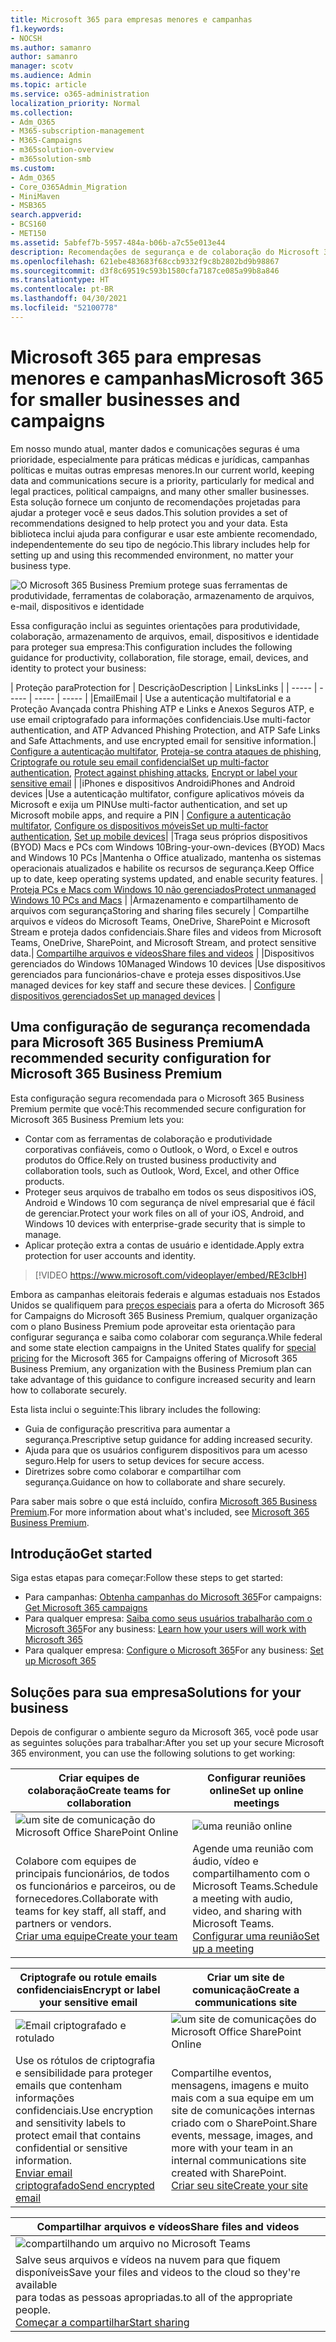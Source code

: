```yaml
---
title: Microsoft 365 para empresas menores e campanhas
f1.keywords:
- NOCSH
ms.author: samanro
author: samanro
manager: scotv
ms.audience: Admin
ms.topic: article
ms.service: o365-administration
localization_priority: Normal
ms.collection:
- Adm_O365
- M365-subscription-management
- M365-Campaigns
- m365solution-overview
- m365solution-smb
ms.custom:
- Adm_O365
- Core_O365Admin_Migration
- MiniMaven
- MSB365
search.appverid:
- BCS160
- MET150
ms.assetid: 5abfef7b-5957-484a-b06b-a7c55e013e44
description: Recomendações de segurança e de colaboração do Microsoft 365 para pequenas empresas, incluindo pequenas firmas, práticas e campanhas políticas.
ms.openlocfilehash: 621ebe483683f68ccb9332f9c8b2802bd9b98867
ms.sourcegitcommit: d3f8c69519c593b1580cfa7187ce085a99b8a846
ms.translationtype: HT
ms.contentlocale: pt-BR
ms.lasthandoff: 04/30/2021
ms.locfileid: "52100778"
---
```

<a name="microsoft-365-for-smaller-businesses-and-campaigns"></a><span data-ttu-id="11c36-103">Microsoft 365 para empresas menores e campanhas</span><span class="sxs-lookup"><span data-stu-id="11c36-103">Microsoft 365 for smaller businesses and campaigns</span></span>
===========================

<span data-ttu-id="11c36-104">Em nosso mundo atual, manter dados e comunicações seguras é uma prioridade, especialmente para práticas médicas e jurídicas, campanhas políticas e muitas outras empresas menores.</span><span class="sxs-lookup"><span data-stu-id="11c36-104">In our current world, keeping data and communications secure is a priority, particularly for medical and legal practices, political campaigns, and many other smaller businesses.</span></span> <span data-ttu-id="11c36-105">Esta solução fornece um conjunto de recomendações projetadas para ajudar a proteger você e seus dados.</span><span class="sxs-lookup"><span data-stu-id="11c36-105">This solution provides a set of recommendations designed to help protect you and your data.</span></span> <span data-ttu-id="11c36-106">Esta biblioteca inclui ajuda para configurar e usar este ambiente recomendado, independentemente do seu tipo de negócio.</span><span class="sxs-lookup"><span data-stu-id="11c36-106">This library includes help for setting up and using this recommended environment, no matter your business type.</span></span>


![O Microsoft 365 Business Premium protege suas ferramentas de produtividade, ferramentas de colaboração, armazenamento de arquivos, e-mail, dispositivos e identidade](../media/M365-WhatIsIt-SecurityFocus.png)

<span data-ttu-id="11c36-108">Essa configuração inclui as seguintes orientações para produtividade, colaboração, armazenamento de arquivos, email, dispositivos e identidade para proteger sua empresa:</span><span class="sxs-lookup"><span data-stu-id="11c36-108">This configuration includes the following guidance for productivity, collaboration, file storage, email, devices, and identity to protect your business:</span></span>

| <span data-ttu-id="11c36-109">Proteção para</span><span class="sxs-lookup"><span data-stu-id="11c36-109">Protection for</span></span> | <span data-ttu-id="11c36-110">Descrição</span><span class="sxs-lookup"><span data-stu-id="11c36-110">Description</span></span> | <span data-ttu-id="11c36-111">Links</span><span class="sxs-lookup"><span data-stu-id="11c36-111">Links</span></span> |
| ----- | ----- | ----- | ----- |
|<span data-ttu-id="11c36-112">Email</span><span class="sxs-lookup"><span data-stu-id="11c36-112">Email</span></span> | <span data-ttu-id="11c36-113">Use a autenticação multifatorial e a Proteção Avançada contra Phishing ATP e Links e Anexos Seguros ATP, e use email criptografado para informações confidenciais.</span><span class="sxs-lookup"><span data-stu-id="11c36-113">Use multi-factor authentication, and ATP Advanced Phishing Protection, and ATP Safe Links and Safe Attachments, and use encrypted email for sensitive information.</span></span>| <span data-ttu-id="11c36-114">[Configure a autenticação multifator](m365-campaigns-multifactor-authenication.md), [Proteja-se contra ataques de phishing](m365-campaigns-phishing-and-attacks.md), [Criptografe ou rotule seu email confidencial](send-encrypted-email.md)</span><span class="sxs-lookup"><span data-stu-id="11c36-114">[Set up multi-factor authentication](m365-campaigns-multifactor-authenication.md), [Protect against phishing attacks](m365-campaigns-phishing-and-attacks.md), [Encrypt or label your sensitive email](send-encrypted-email.md)</span></span> |
|<span data-ttu-id="11c36-115">iPhones e dispositivos Android</span><span class="sxs-lookup"><span data-stu-id="11c36-115">iPhones and Android devices</span></span> |<span data-ttu-id="11c36-116">Use a autenticação multifator, configure aplicativos móveis da Microsoft e exija um PIN</span><span class="sxs-lookup"><span data-stu-id="11c36-116">Use multi-factor authentication, and set up Microsoft mobile apps, and require a PIN</span></span> | <span data-ttu-id="11c36-117">[Configure a autenticação multifator](m365-campaigns-multifactor-authenication.md), [Configure os dispositivos móveis](../business/set-up-mobile-devices.md?toc=/microsoft-365/campaigns/toc.json)</span><span class="sxs-lookup"><span data-stu-id="11c36-117">[Set up multi-factor authentication](m365-campaigns-multifactor-authenication.md), [Set up mobile devices](../business/set-up-mobile-devices.md?toc=/microsoft-365/campaigns/toc.json)</span></span>|
|<span data-ttu-id="11c36-118">Traga seus próprios dispositivos (BYOD) Macs e PCs com Windows 10</span><span class="sxs-lookup"><span data-stu-id="11c36-118">Bring-your-own-devices (BYOD) Macs and Windows 10 PCs</span></span> |<span data-ttu-id="11c36-119">Mantenha o Office atualizado, mantenha os sistemas operacionais atualizados e habilite os recursos de segurança.</span><span class="sxs-lookup"><span data-stu-id="11c36-119">Keep Office up to date, keep operating systems updated, and enable security features.</span></span> | [<span data-ttu-id="11c36-120">Proteja PCs e Macs com Windows 10 não gerenciados</span><span class="sxs-lookup"><span data-stu-id="11c36-120">Protect unmanaged Windows 10 PCs and Macs</span></span>](m365-campaigns-protect-pcs-macs.md) |
|<span data-ttu-id="11c36-121">Armazenamento e compartilhamento de arquivos com segurança</span><span class="sxs-lookup"><span data-stu-id="11c36-121">Storing and sharing files securely</span></span> | <span data-ttu-id="11c36-122">Compartilhe arquivos e vídeos do Microsoft Teams, OneDrive, SharePoint e Microsoft Stream e proteja dados confidenciais.</span><span class="sxs-lookup"><span data-stu-id="11c36-122">Share files and videos from Microsoft Teams, OneDrive, SharePoint, and Microsoft Stream, and protect sensitive data.</span></span>| [<span data-ttu-id="11c36-123">Compartilhe arquivos e vídeos</span><span class="sxs-lookup"><span data-stu-id="11c36-123">Share files and videos</span></span>](share-files-and-videos.md) |
|<span data-ttu-id="11c36-124">Dispositivos gerenciados do Windows 10</span><span class="sxs-lookup"><span data-stu-id="11c36-124">Managed Windows 10 devices</span></span> |<span data-ttu-id="11c36-125">Use dispositivos gerenciados para funcionários-chave e proteja esses dispositivos.</span><span class="sxs-lookup"><span data-stu-id="11c36-125">Use managed devices for key staff and secure these devices.</span></span> | [<span data-ttu-id="11c36-126">Configure dispositivos gerenciados</span><span class="sxs-lookup"><span data-stu-id="11c36-126">Set up managed devices</span></span>](../business/set-up-windows-devices.md?toc=/microsoft-365/campaigns/toc.json) |

<a name="a-recommended-security-configuration-for-microsoft-365-business-premium"></a><span data-ttu-id="11c36-127">Uma configuração de segurança recomendada para Microsoft 365 Business Premium</span><span class="sxs-lookup"><span data-stu-id="11c36-127">A recommended security configuration for Microsoft 365 Business Premium</span></span>
------------------------------------

<span data-ttu-id="11c36-128">Esta configuração segura recomendada para o Microsoft 365 Business Premium permite que você:</span><span class="sxs-lookup"><span data-stu-id="11c36-128">This recommended secure configuration for Microsoft 365 Business Premium lets you:</span></span>

- <span data-ttu-id="11c36-129">Contar com as ferramentas de colaboração e produtividade corporativas confiáveis, como o Outlook, o Word, o Excel e outros produtos do Office.</span><span class="sxs-lookup"><span data-stu-id="11c36-129">Rely on trusted business productivity and collaboration tools, such as Outlook, Word, Excel, and other Office products.</span></span>
- <span data-ttu-id="11c36-130">Proteger seus arquivos de trabalho em todos os seus dispositivos iOS, Android e Windows 10 com segurança de nível empresarial que é fácil de gerenciar.</span><span class="sxs-lookup"><span data-stu-id="11c36-130">Protect your work files on all of your iOS, Android, and Windows 10 devices with enterprise-grade security that is simple to manage.</span></span>
- <span data-ttu-id="11c36-131">Aplicar proteção extra a contas de usuário e identidade.</span><span class="sxs-lookup"><span data-stu-id="11c36-131">Apply extra protection for user accounts and identity.</span></span>

> [!VIDEO https://www.microsoft.com/videoplayer/embed/RE3clbH]

<span data-ttu-id="11c36-132">Embora as campanhas eleitorais federais e algumas estaduais nos Estados Unidos se qualifiquem para [preços especiais](get-microsoft-365-campaigns.md) para a oferta do Microsoft 365 for Campaigns do Microsoft 365 Business Premium, qualquer organização com o plano Business Premium pode aproveitar esta orientação para configurar segurança e saiba como colaborar com segurança.</span><span class="sxs-lookup"><span data-stu-id="11c36-132">While federal and some state election campaigns in the United States qualify for [special pricing](get-microsoft-365-campaigns.md) for the Microsoft 365 for Campaigns offering of Microsoft 365 Business Premium, any organization with the Business Premium plan can take advantage of this guidance to configure increased security and learn how to collaborate securely.</span></span>

<span data-ttu-id="11c36-133">Esta lista inclui o seguinte:</span><span class="sxs-lookup"><span data-stu-id="11c36-133">This library includes the following:</span></span>

- <span data-ttu-id="11c36-134">Guia de configuração prescritiva para aumentar a segurança.</span><span class="sxs-lookup"><span data-stu-id="11c36-134">Prescriptive setup guidance for adding increased security.</span></span>
- <span data-ttu-id="11c36-135">Ajuda para que os usuários configurem dispositivos para um acesso seguro.</span><span class="sxs-lookup"><span data-stu-id="11c36-135">Help for users to setup devices for secure access.</span></span>
- <span data-ttu-id="11c36-136">Diretrizes sobre como colaborar e compartilhar com segurança.</span><span class="sxs-lookup"><span data-stu-id="11c36-136">Guidance on how to collaborate and share securely.</span></span>

<span data-ttu-id="11c36-137">Para saber mais sobre o que está incluído, confira [Microsoft 365 Business Premium](https://www.microsoft.com/microsoft-365/business).</span><span class="sxs-lookup"><span data-stu-id="11c36-137">For more information about what's included, see [Microsoft 365 Business Premium](https://www.microsoft.com/microsoft-365/business).</span></span>

<a name="get-started"></a><span data-ttu-id="11c36-138">Introdução</span><span class="sxs-lookup"><span data-stu-id="11c36-138">Get started</span></span>
--------------------------

<span data-ttu-id="11c36-139">Siga estas etapas para começar:</span><span class="sxs-lookup"><span data-stu-id="11c36-139">Follow these steps to get started:</span></span>

- <span data-ttu-id="11c36-140">Para campanhas: [Obtenha campanhas do Microsoft 365](get-microsoft-365-campaigns.md)</span><span class="sxs-lookup"><span data-stu-id="11c36-140">For campaigns: [Get Microsoft 365 campaigns](get-microsoft-365-campaigns.md)</span></span>
- <span data-ttu-id="11c36-141">Para qualquer empresa: [Saiba como seus usuários trabalharão com o Microsoft 365](m365-campaigns-users.md)</span><span class="sxs-lookup"><span data-stu-id="11c36-141">For any business: [Learn how your users will work with Microsoft 365](m365-campaigns-users.md)</span></span>
- <span data-ttu-id="11c36-142">Para qualquer empresa: [Configure o Microsoft 365](microsoft-365-campaigns-setup-overview.md)</span><span class="sxs-lookup"><span data-stu-id="11c36-142">For any business: [Set up Microsoft 365](microsoft-365-campaigns-setup-overview.md)</span></span>

<a name="solutions-for-your-business"></a><span data-ttu-id="11c36-143">Soluções para sua empresa</span><span class="sxs-lookup"><span data-stu-id="11c36-143">Solutions for your business</span></span>
--------------------------

<span data-ttu-id="11c36-144">Depois de configurar o ambiente seguro da Microsoft 365, você pode usar as seguintes soluções para trabalhar:</span><span class="sxs-lookup"><span data-stu-id="11c36-144">After you set up your secure Microsoft 365 environment, you can use the following solutions to get working:</span></span>

| <span data-ttu-id="11c36-145">Criar equipes de colaboração</span><span class="sxs-lookup"><span data-stu-id="11c36-145">Create teams for collaboration</span></span> | <span data-ttu-id="11c36-146">Configurar reuniões online</span><span class="sxs-lookup"><span data-stu-id="11c36-146">Set up online meetings</span></span> |
| ------------- | ------------- |
| ![um site de comunicação do Microsoft Office SharePoint Online](../media/sm-m365-democracy-teams-collab.png) | ![uma reunião online](../media/m365-democracy-teams-meetings.png) |
| <span data-ttu-id="11c36-149">Colabore com equipes de principais funcionários, de todos os funcionários e parceiros, ou de fornecedores.</span><span class="sxs-lookup"><span data-stu-id="11c36-149">Collaborate with teams for key staff, all staff, and partners or vendors.</span></span><br>[<span data-ttu-id="11c36-150">Criar uma equipe</span><span class="sxs-lookup"><span data-stu-id="11c36-150">Create your team</span></span>](create-teams-for-collaboration.md) | <span data-ttu-id="11c36-151">Agende uma reunião com áudio, vídeo e compartilhamento com o Microsoft Teams.</span><span class="sxs-lookup"><span data-stu-id="11c36-151">Schedule a meeting with audio, video, and sharing with Microsoft Teams.</span></span><br>[<span data-ttu-id="11c36-152">Configurar uma reunião</span><span class="sxs-lookup"><span data-stu-id="11c36-152">Set up a meeting</span></span>](set-up-meetings.md) |

| <span data-ttu-id="11c36-153">Criptografe ou rotule emails confidenciais</span><span class="sxs-lookup"><span data-stu-id="11c36-153">Encrypt or label your sensitive email</span></span> | <span data-ttu-id="11c36-154">Criar um site de comunicação</span><span class="sxs-lookup"><span data-stu-id="11c36-154">Create a communications site</span></span> |
| ------------- | ------------- |
| ![Email criptografado e rotulado](../media/sm-m365-campaign-email-encrypt.png) | ![um site de comunicações do Microsoft Office SharePoint Online](../media/sm-m365-democracy-comms-site.png) |
| <span data-ttu-id="11c36-157">Use os rótulos de criptografia e sensibilidade para proteger emails que contenham informações confidenciais.</span><span class="sxs-lookup"><span data-stu-id="11c36-157">Use encryption and sensitivity labels to protect email that contains confidential or sensitive information.</span></span><br>[<span data-ttu-id="11c36-158">Enviar email criptografado</span><span class="sxs-lookup"><span data-stu-id="11c36-158">Send encrypted email</span></span>](send-encrypted-email.md) | <span data-ttu-id="11c36-159">Compartilhe eventos, mensagens, imagens e muito mais com a sua equipe em um site de comunicações internas criado com o SharePoint.</span><span class="sxs-lookup"><span data-stu-id="11c36-159">Share events, message, images, and more with your team in an internal communications site created with SharePoint.</span></span><br>[<span data-ttu-id="11c36-160">Criar seu site</span><span class="sxs-lookup"><span data-stu-id="11c36-160">Create your site</span></span>](create-communications-site.md) |

| <span data-ttu-id="11c36-161">Compartilhar arquivos e vídeos</span><span class="sxs-lookup"><span data-stu-id="11c36-161">Share files and videos</span></span> |
| ------------- |
| ![compartilhando um arquivo no Microsoft Teams](../media/m365-democracy-teams-sharefiles.png) |
| <span data-ttu-id="11c36-163">Salve seus arquivos e vídeos na nuvem para que fiquem disponíveis</span><span class="sxs-lookup"><span data-stu-id="11c36-163">Save your files and videos to the cloud so they're available</span></span> <br><span data-ttu-id="11c36-164">para todas as pessoas apropriadas.</span><span class="sxs-lookup"><span data-stu-id="11c36-164">to all of the appropriate people.</span></span><br>[<span data-ttu-id="11c36-165">Começar a compartilhar</span><span class="sxs-lookup"><span data-stu-id="11c36-165">Start sharing</span></span>](share-files-and-videos.md) |
